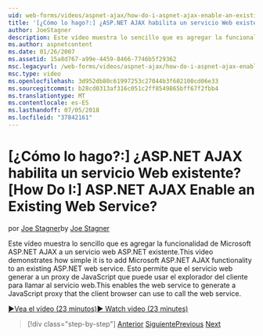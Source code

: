 ```yaml
---
uid: web-forms/videos/aspnet-ajax/how-do-i-aspnet-ajax-enable-an-existing-web-service
title: '[¿Cómo lo hago?:] ¿ASP.NET AJAX habilita un servicio Web existente? | Microsoft Docs'
author: JoeStagner
description: Este vídeo muestra lo sencillo que es agregar la funcionalidad de Microsoft ASP.NET AJAX a un servicio web ASP.NET existente. Esto permite al servicio web gene...
ms.author: aspnetcontent
ms.date: 01/26/2007
ms.assetid: 15a8d767-a99e-4459-8466-7746b5f29362
msc.legacyurl: /web-forms/videos/aspnet-ajax/how-do-i-aspnet-ajax-enable-an-existing-web-service
msc.type: video
ms.openlocfilehash: 3d952db80c61997253c27044b3f602100cd06e33
ms.sourcegitcommit: b28cd0313af316c051c2ff8549865bff67f2fbb4
ms.translationtype: MT
ms.contentlocale: es-ES
ms.lasthandoff: 07/05/2018
ms.locfileid: "37842161"
---
```

<a name="how-do-i-aspnet-ajax-enable-an-existing-web-service"></a><span data-ttu-id="8538c-105">[¿Cómo lo hago?:] ¿ASP.NET AJAX habilita un servicio Web existente?</span><span class="sxs-lookup"><span data-stu-id="8538c-105">[How Do I:] ASP.NET AJAX Enable an Existing Web Service?</span></span>
====================
<span data-ttu-id="8538c-106">por [Joe Stagner](https://github.com/JoeStagner)</span><span class="sxs-lookup"><span data-stu-id="8538c-106">by [Joe Stagner](https://github.com/JoeStagner)</span></span>

<span data-ttu-id="8538c-107">Este vídeo muestra lo sencillo que es agregar la funcionalidad de Microsoft ASP.NET AJAX a un servicio web ASP.NET existente.</span><span class="sxs-lookup"><span data-stu-id="8538c-107">This video demonstrates how simple it is to add Microsoft ASP.NET AJAX functionality to an existing ASP.NET web service.</span></span> <span data-ttu-id="8538c-108">Esto permite que el servicio web generar a un proxy de JavaScript que puede usar el explorador del cliente para llamar al servicio web.</span><span class="sxs-lookup"><span data-stu-id="8538c-108">This enables the web service to generate a JavaScript proxy that the client browser can use to call the web service.</span></span>

[<span data-ttu-id="8538c-109">&#9654;Vea el vídeo (23 minutos)</span><span class="sxs-lookup"><span data-stu-id="8538c-109">&#9654; Watch video (23 minutes)</span></span>](https://channel9.msdn.com/Blogs/ASP-NET-Site-Videos/how-do-i-aspnet-ajax-enable-an-existing-web-service)

> [!div class="step-by-step"]
> <span data-ttu-id="8538c-110">[Anterior](how-do-i-add-aspnet-ajax-features-to-an-existing-web-application.md)
> [Siguiente](how-do-i-use-the-aspnet-ajax-client-library-controls.md)</span><span class="sxs-lookup"><span data-stu-id="8538c-110">[Previous](how-do-i-add-aspnet-ajax-features-to-an-existing-web-application.md)
[Next](how-do-i-use-the-aspnet-ajax-client-library-controls.md)</span></span>
